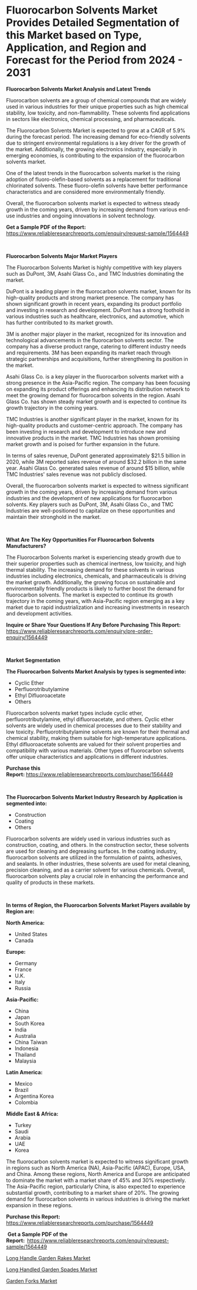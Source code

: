 <p><h1>Fluorocarbon Solvents Market Provides Detailed Segmentation of this Market based on Type, Application, and Region and Forecast for the Period from 2024 - 2031</h1></p><p><strong>Fluorocarbon Solvents Market Analysis and Latest Trends</strong></p>
<p><p>Fluorocarbon solvents are a group of chemical compounds that are widely used in various industries for their unique properties such as high chemical stability, low toxicity, and non-flammability. These solvents find applications in sectors like electronics, chemical processing, and pharmaceuticals.</p><p>The Fluorocarbon Solvents Market is expected to grow at a CAGR of 5.9% during the forecast period. The increasing demand for eco-friendly solvents due to stringent environmental regulations is a key driver for the growth of the market. Additionally, the growing electronics industry, especially in emerging economies, is contributing to the expansion of the fluorocarbon solvents market.</p><p>One of the latest trends in the fluorocarbon solvents market is the rising adoption of fluoro-olefin-based solvents as a replacement for traditional chlorinated solvents. These fluoro-olefin solvents have better performance characteristics and are considered more environmentally friendly.</p><p>Overall, the fluorocarbon solvents market is expected to witness steady growth in the coming years, driven by increasing demand from various end-use industries and ongoing innovations in solvent technology.</p></p>
<p><strong>Get a Sample PDF of the Report:&nbsp;</strong> <a href="https://www.reliableresearchreports.com/enquiry/request-sample/1564449">https://www.reliableresearchreports.com/enquiry/request-sample/1564449</a></p>
<p>&nbsp;</p>
<p><strong>Fluorocarbon Solvents Major Market Players</strong></p>
<p><p>The Fluorocarbon Solvents Market is highly competitive with key players such as DuPont, 3M, Asahi Glass Co., and TMC Industries dominating the market. </p><p>DuPont is a leading player in the fluorocarbon solvents market, known for its high-quality products and strong market presence. The company has shown significant growth in recent years, expanding its product portfolio and investing in research and development. DuPont has a strong foothold in various industries such as healthcare, electronics, and automotive, which has further contributed to its market growth.</p><p>3M is another major player in the market, recognized for its innovation and technological advancements in the fluorocarbon solvents sector. The company has a diverse product range, catering to different industry needs and requirements. 3M has been expanding its market reach through strategic partnerships and acquisitions, further strengthening its position in the market.</p><p>Asahi Glass Co. is a key player in the fluorocarbon solvents market with a strong presence in the Asia-Pacific region. The company has been focusing on expanding its product offerings and enhancing its distribution network to meet the growing demand for fluorocarbon solvents in the region. Asahi Glass Co. has shown steady market growth and is expected to continue its growth trajectory in the coming years.</p><p>TMC Industries is another significant player in the market, known for its high-quality products and customer-centric approach. The company has been investing in research and development to introduce new and innovative products in the market. TMC Industries has shown promising market growth and is poised for further expansion in the future.</p><p>In terms of sales revenue, DuPont generated approximately $21.5 billion in 2020, while 3M reported sales revenue of around $32.2 billion in the same year. Asahi Glass Co. generated sales revenue of around $15 billion, while TMC Industries' sales revenue was not publicly disclosed. </p><p>Overall, the fluorocarbon solvents market is expected to witness significant growth in the coming years, driven by increasing demand from various industries and the development of new applications for fluorocarbon solvents. Key players such as DuPont, 3M, Asahi Glass Co., and TMC Industries are well-positioned to capitalize on these opportunities and maintain their stronghold in the market.</p></p>
<p>&nbsp;</p>
<p><strong>What Are The Key Opportunities For Fluorocarbon Solvents Manufacturers?</strong></p>
<p><p>The Fluorocarbon Solvents market is experiencing steady growth due to their superior properties such as chemical inertness, low toxicity, and high thermal stability. The increasing demand for these solvents in various industries including electronics, chemicals, and pharmaceuticals is driving the market growth. Additionally, the growing focus on sustainable and environmentally friendly products is likely to further boost the demand for fluorocarbon solvents. The market is expected to continue its growth trajectory in the coming years, with Asia-Pacific region emerging as a key market due to rapid industrialization and increasing investments in research and development activities.</p></p>
<p><strong>Inquire or Share Your Questions If Any Before Purchasing This Report:</strong> <a href="https://www.reliableresearchreports.com/enquiry/pre-order-enquiry/1564449">https://www.reliableresearchreports.com/enquiry/pre-order-enquiry/1564449</a></p>
<p>&nbsp;</p>
<p><strong>Market Segmentation</strong></p>
<p><strong>The Fluorocarbon Solvents Market Analysis by types is segmented into:</strong></p>
<p><ul><li>Cyclic Ether</li><li>Perfluorotributylamine</li><li>Ethyl Difluoroacetate</li><li>Others</li></ul></p>
<p><p>Fluorocarbon solvents market types include cyclic ether, perfluorotributylamine, ethyl difluoroacetate, and others. Cyclic ether solvents are widely used in chemical processes due to their stability and low toxicity. Perfluorotributylamine solvents are known for their thermal and chemical stability, making them suitable for high-temperature applications. Ethyl difluoroacetate solvents are valued for their solvent properties and compatibility with various materials. Other types of fluorocarbon solvents offer unique characteristics and applications in different industries.</p></p>
<p><strong>Purchase this Report:&nbsp;</strong><a href="https://www.reliableresearchreports.com/purchase/1564449">https://www.reliableresearchreports.com/purchase/1564449</a></p>
<p>&nbsp;</p>
<p><strong>The Fluorocarbon Solvents Market Industry Research by Application is segmented into:</strong></p>
<p><ul><li>Construction</li><li>Coating</li><li>Others</li></ul></p>
<p><p>Fluorocarbon solvents are widely used in various industries such as construction, coating, and others. In the construction sector, these solvents are used for cleaning and degreasing surfaces. In the coating industry, fluorocarbon solvents are utilized in the formulation of paints, adhesives, and sealants. In other industries, these solvents are used for metal cleaning, precision cleaning, and as a carrier solvent for various chemicals. Overall, fluorocarbon solvents play a crucial role in enhancing the performance and quality of products in these markets.</p></p>
<p>&nbsp;</p>
<p><strong>In terms of Region, the Fluorocarbon Solvents Market Players available by Region are:</strong></p>
<p>
    <p> <strong> North America: </strong>
        <ul>
            <li>United States</li>
            <li>Canada</li>
        </ul>
        </p> 
    <p> <strong> Europe: </strong>
        <ul>
            <li>Germany</li>
            <li>France</li>
            <li>U.K.</li>
            <li>Italy</li>
            <li>Russia</li>
        </ul>
        </p> 
    <p> <strong> Asia-Pacific: </strong>
        <ul>
            <li>China</li>
            <li>Japan</li>
            <li>South Korea</li>
            <li>India</li>
            <li>Australia</li>
            <li>China Taiwan</li>
            <li>Indonesia</li>
            <li>Thailand</li>
            <li>Malaysia</li>
        </ul>
        </p> 
    <p> <strong> Latin America: </strong>
        <ul>
            <li>Mexico</li>
            <li>Brazil</li>
            <li>Argentina Korea</li>
            <li>Colombia</li>
        </ul>
        </p> 
    <p> <strong> Middle East & Africa: </strong>
        <ul>
            <li>Turkey</li>
            <li>Saudi</li>
            <li>Arabia</li>
            <li>UAE</li>
            <li>Korea</li>
        </ul>
    </p>
    </p>
<p><p>The fluorocarbon solvents market is expected to witness significant growth in regions such as North America (NA), Asia-Pacific (APAC), Europe, USA, and China. Among these regions, North America and Europe are anticipated to dominate the market with a market share of 45% and 30% respectively. The Asia-Pacific region, particularly China, is also expected to experience substantial growth, contributing to a market share of 20%. The growing demand for fluorocarbon solvents in various industries is driving the market expansion in these regions.</p></p>
<p><strong>Purchase this Report: </strong><a href="https://www.reliableresearchreports.com/purchase/1564449">https://www.reliableresearchreports.com/purchase/1564449</a></p>
<p>&nbsp;<strong>Get a Sample PDF of the Report:&nbsp;&nbsp;</strong><a href="https://www.reliableresearchreports.com/enquiry/request-sample/1564449">https://www.reliableresearchreports.com/enquiry/request-sample/1564449</a></p>
<p><strong></strong></p>
<p><p><a href="https://view.publitas.com/reportprime-1/long-handle-garden-rakes-market-research-report-provides-critical-insights-that-can-help-shape-business-development-and-investment-strategies/">Long Handle Garden Rakes Market</a></p><p><a href="https://view.publitas.com/reportprime-1/long-handled-garden-spades-market-size-share-trends-analysis-report-by-material-by-type-by-end-user-by-region-and-segment-forecasts-2023-2030/">Long Handled Garden Spades Market</a></p><p><a href="https://view.publitas.com/reportprime-1/garden-forks-market-size-furnishes-valuable-information-encompassing-market-share-market-trends-and-projections-spanning-from-2023-to-2030/">Garden Forks Market</a></p></p>